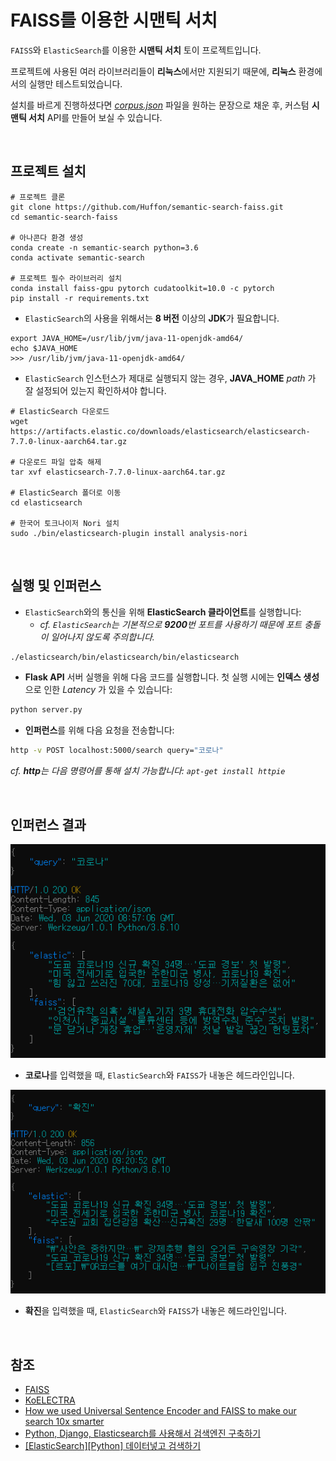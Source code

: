 # FAISS를 이용한 시맨틱 서치

`FAISS`와 `ElasticSearch`를 이용한 **시맨틱 서치** 토이 프로젝트입니다.

프로젝트에 사용된 여러 라이브러리들이 **리눅스**에서만 지원되기 때문에, **리눅스** 환경에서의 실행만 테스트되었습니다.

설치를 바르게 진행하셨다면 [_corpus.json_](corpus.json) 파일을 원하는 문장으로 채운 후, 커스텀 **시맨틱 서치** API를 만들어 보실 수 있습니다.

<br/>

## 프로젝트 설치

```
# 프로젝트 클론
git clone https://github.com/Huffon/semantic-search-faiss.git
cd semantic-search-faiss

# 아나콘다 환경 생성
conda create -n semantic-search python=3.6
conda activate semantic-search

# 프로젝트 필수 라이브러리 설치
conda install faiss-gpu pytorch cudatoolkit=10.0 -c pytorch
pip install -r requirements.txt
```

- `ElasticSearch`의 사용을 위해서는 **8 버전** 이상의 **JDK**가 필요합니다.

```
export JAVA_HOME=/usr/lib/jvm/java-11-openjdk-amd64/
echo $JAVA_HOME
>>> /usr/lib/jvm/java-11-openjdk-amd64/
```

- `ElasticSearch` 인스턴스가 제대로 실행되지 않는 경우, **JAVA_HOME** _path_ 가 잘 설정되어 있는지 확인하셔야 합니다.

```
# ElasticSearch 다운로드
wget https://artifacts.elastic.co/downloads/elasticsearch/elasticsearch-7.7.0-linux-aarch64.tar.gz

# 다운로드 파일 압축 해제
tar xvf elasticsearch-7.7.0-linux-aarch64.tar.gz

# ElasticSearch 폴더로 이동
cd elasticsearch

# 한국어 토크나이저 Nori 설치
sudo ./bin/elasticsearch-plugin install analysis-nori
```

<br/>

## 실행 및 인퍼런스

- `ElasticSearch`와의 통신을 위해 **ElasticSearch 클라이언트**를 실행합니다:
	- _cf. `ElasticSearch`는 기본적으로 **9200**번 포트를 사용하기 때문에 포트 충돌이 일어나지 않도록 주의합니다._

```bash
./elasticsearch/bin/elasticsearch/bin/elasticsearch
```

- **Flask API** 서버 실행을 위해 다음 코드를 실행합니다. 첫 실행 시에는 **인덱스 생성**으로 인한 _Latency_ 가 있을 수 있습니다:

```bash
python server.py
```

- **인퍼런스**를 위해 다음 요청을 전송합니다:

```bash
http -v POST localhost:5000/search query="코로나"
```

_cf. **http**는 다음 명령어를 통해 설치 가능합니다: `apt-get install httpie`_

<br/>

## 인퍼런스 결과

![](/img/result_a.png)

- **코로나**를 입력했을 때, `ElasticSearch`와 `FAISS`가 내놓은 헤드라인입니다.

![](/img/result_b.png)

- **확진**을 입력했을 때, `ElasticSearch`와 `FAISS`가 내놓은 헤드라인입니다.

<br/>

## 참조
- [FAISS](https://github.com/facebookresearch/faiss)
- [KoELECTRA](https://github.com/monologg/KoELECTRA)
- [How we used Universal Sentence Encoder and FAISS to make our search 10x smarter](https://blog.onebar.io/building-a-semantic-search-engine-using-open-source-components-e15af5ed7885)
- [Python, Django, Elasticsearch를 사용해서 검색엔진 구축하기](https://blog.nerdfactory.ai/2019/04/29/django-elasticsearch-restframework.html)
- [[ElasticSearch][Python] 데이터넣고 검색하기](http://blog.naver.com/PostView.nhn?blogId=wideeyed&logNo=221494109911)
